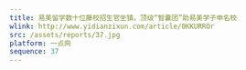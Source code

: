 ```yaml
---
title: 易美留学数十位藤校招生官坐镇，顶级“智囊团”助易美学子申名校
wlink: http://www.yidianzixun.com/article/0KKURROr
src: /assets/reports/37.jpg
platform: 一点网
sequence: 37
---
```

